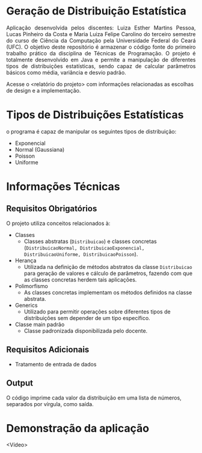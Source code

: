 # Geração de Distribuição Estatística

<p align="justify">
Aplicação desenvolvida pelos discentes: Luiza Esther Martins Pessoa, Lucas Pinheiro da Costa e Maria Luiza Felipe Carolino do terceiro semestre do curso de Ciência da Computação pela Universidade Federal do Ceará (UFC).
O objetivo deste repositório é armazenar o código fonte do primeiro trabalho prático da disciplina de Técnicas de Programação. O projeto é totalmente desenvolvido em Java e permite a manipulação de diferentes tipos de distribuições estatísticas, sendo capaz de calcular
parâmetros básicos como média, variância e desvio padrão.

Acesse o <relatório do projeto> com informações relacionadas as escolhas de design e a implementação.

# Tipos de Distribuições Estatísticas
o programa é capaz de manipular os seguintes tipos de distribuição:
- Exponencial
- Normal (Gaussiana)
- Poisson
- Uniforme

# Informações Técnicas
## Requisitos Obrigatórios
O projeto utiliza conceitos relacionados à:
- Classes
  - Classes abstratas (`Distribuicao`) e classes concretas (`DistribuicaoNormal, DistribuicaoExponencial, DistribuicaoUniforme, DistribuicaoPoisson`).
- Herança
  - Utilizada na definição de métodos abstratos da classe `Distribuicao` para geração de valores e cálculo de parâmetros, fazendo com que as classes concretas herdem tais aplicações.
- Polimorfismo
  - As classes concretas implementam os métodos definidos na classe abstrata.
- Generics
  - Utilizado para permitir operações sobre diferentes tipos de distribuições sem depender de um tipo específico.
- Classe main padrão
  - Classe padronizada disponibilizada pelo docente.

## Requisitos Adicionais
- Tratamento de entrada de dados

## Output
O código imprime cada valor da distribuição em uma lista de números, separados por vírgula, como saída.

# Demonstração da aplicação
<Vídeo>



</p>
